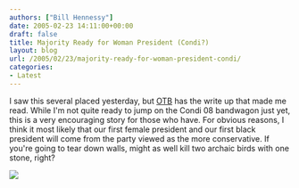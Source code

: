 ```yaml
---
authors: ["Bill Hennessy"]
date: 2005-02-23 14:11:00+00:00
draft: false
title: Majority Ready for Woman President (Condi?)
layout: blog
url: /2005/02/23/majority-ready-for-woman-president-condi/
categories:
- Latest
---
```


I saw this several placed yesterday, but [OTB](https://www.outsidethebeltway.com/archives/9359) has the write up that made me read. While I'm not quite ready to jump on the Condi 08 bandwagon just yet, this is a very encouraging story for those who have. For obvious reasons, I think it most likely that our first female president and our first black president will come from the party viewed as the more conservative. If you're going to tear down walls, might as well kill two archaic birds with one stone, right?

![](https://blog.billhennessy.com/aggbug.aspx?PostID=1207)

